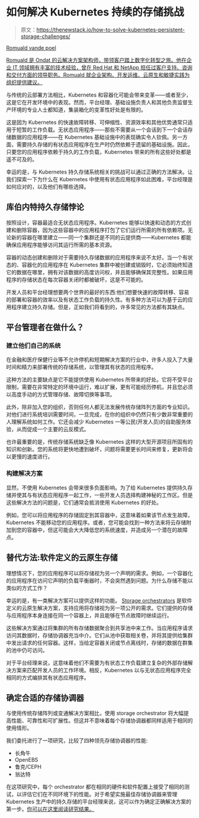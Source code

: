 # 如何解决 Kubernetes 持续的存储挑战

> 原文：<https://thenewstack.io/how-to-solve-kubernetes-persistent-storage-challenges/>

[](https://www.linkedin.com/in/rvandepoel/)

[Romuald vande poel](https://www.linkedin.com/in/rvandepoel/)

[Romuald 是 Ondat 的云解决方案架构师，带领客户踏上数字化转型之旅。他在企业 IT 领域拥有丰富的技术经验，曾在 Red Hat 和 NetApp 担任过客户支持、咨询和交付方面的领导职务。Romuald 就企业架构、开发运维、云原生和敏捷实践为组织提供建议。](https://www.linkedin.com/in/rvandepoel/)

[](https://www.linkedin.com/in/rvandepoel/)[](https://www.linkedin.com/in/rvandepoel/)

与传统的云部署方法相比，Kubernetes 和容器化可能会带来变革——或者至少，这是它在开发环境中的表现。然而，平台经理、基础设施负责人和其他负责监督生产环境的专业人士都知道，集装箱化的变革性好处是有限的。

这是因为 Kubernetes 的快速故障转移、可伸缩性、资源效率和其他优势通常只适用于短暂的工作负载。无状态应用程序——那些不需要从一个会话到下一个会话存储数据的应用程序——在 Kubernetes 基础设施中的表现确实令人钦佩。另一方面，需要持久存储的有状态应用程序在生产时仍然依赖于遗留的基础设施。因此，只要您的应用程序依赖于持久的工作负载，Kubernetes 带来的所有这些好处都是遥不可及的。

幸运的是，与 Kubernetes 持久存储系统相关的挑战可以通过正确的方法解决。让我们探索一下为什么在 Kubernetes 中使用有状态应用程序如此困难，平台经理是如何应对的，以及他们有哪些选择。

## 库伯内特持久存储悖论

按照设计，容器最适合无状态应用程序。Kubernetes 能够以快速和动态的方式创建和删除容器，因为这些容器中的应用程序打包了它们运行所需的所有依赖项。无论新的容器在哪里建立——同一个集群还是不同的云提供商——Kubernetes 都能确保应用程序能够访问其运行所需的基本资源。

容器的动态创建和删除对于需要持久存储数据的应用程序来说不太好。当一个有状态的、容器化的应用程序在 Kubernetes 集群中被创建或销毁时，它必须始终知道它的数据在哪里，拥有对该数据的高度访问权，并且能够确保其完整性。如果应用程序的存储状态在每次容器关闭时都被破坏，这是不可能的。

开发人员和平台经理想要两个世界的最好的东西:他们想要快速的故障转移、容易的部署和容器的效率以及有状态工作负载的持久性。有多种方法可以为基于云的应用程序建立持久存储。但是，正如我们将看到的，许多常见的方法都有其缺点。

## 平台管理者在做什么？

### 建立他们自己的系统

在金融和医疗保健行业等不允许停机和短期解决方案的行业中，许多人投入了大量时间和精力来部署传统的存储系统，以管理其有状态的应用程序。

这种方法的主要缺点是它不能提供使用 Kubernetes 所带来的好处。它将不受平台限制，需要在非常特定的环境中运行，难以扩展，更有可能经历停机，并且您必须以高度手动的方式管理存储、故障切换等事项。

此外，除非加入您的组织，否则任何人都无法发展传统存储阵列方面的专业知识。对他们进行系统培训需要时间，一旦完成，在你的组织中仍然只有少数非常重要的人理解系统如何工作。它还会减少 Kubernetes 一等公民(开发人员)的自助服务体验，从而促成一个主要的云反模式。

也许最重要的是，传统存储系统缺乏像 Kubernetes 这样的大型开源项目所固有的知识和创新。您的系统将更快地遭到破坏，问题将需要更长时间来修复，更新将会以更慢的速度进行。

### 构建解决方案

显然，不使用 Kubernetes 会带来很多负面影响。为了给 Kubernetes 提供持久存储并使其与有状态应用程序一起工作，一些开发人员选择构建神秘的工作区。但是这些解决方法的问题是，它们通常会抵消使用 Kubernetes 的好处。

例如，您可以将应用程序的存储固定到其容器中，这意味着如果该节点发生故障，Kubernetes 不能移动您的应用程序。或者，您可能会找到一种方法来将云存储附加到您的容器中，但这可能会大大降低您的系统速度，并造成另一个潜在的故障点。

## 替代方法:软件定义的云原生存储

理想情况下，您的应用程序可以将存储视为另一个声明的需求。例如，一个容器化的应用程序在访问它声明的负载平衡器时，不会突然遇到问题。为什么存储不能以类似的方式工作？

幸运的是，有一类解决方案可以提供这样的功能。 [Storage orchestrators](https://storageos.com/orchestrated-storage-containers) 是软件定义的云原生解决方案，支持应用将存储视为另一项公开的需求。它们提供的存储与应用程序本身连接在同一个容器上，并且能够在节点故障时继续运行。

这些解决方案通过将集群的所有存储数据聚合到共享池中来工作。当应用程序请求访问其数据时，存储协调器充当中介。它们从池中获取相关卷，并将其提供给集群中发出请求的任何容器。这样，当给定容器关闭或节点离线时，存储的数据在群集的池中仍可访问。

对于平台经理来说，这意味着他们不需要为有状态工作负载建立复杂的外部存储解决方案来匹配开发人员的工作环境。相反，Kubernetes 以与无状态应用程序完全相同的方式编排其有状态应用程序。

## 确定合适的存储协调器

与使用传统存储阵列或变通解决方案相比，使用 storage orchestrator 将大幅提高性能、可靠性和可扩展性。但这并不意味着每个存储协调器都同样适用于相同的使用情形。

我们委托进行了一项研究，比较了四种领先存储协调器的性能:

*   长角牛
*   OpenEBS
*   鲁克/CEPH
*   翁达特

在这项研究中，每个 orchestrator 都在相同的硬件和软件配置上接受了相同的测试，以评估它们在不同环境下的性能。对于希望实施最佳存储协调器来管理 Kubernetes 生产中的持久存储的平台经理来说，这可以作为确定正确解决方案的第一步。[你可以在这里阅读研究结果。](https://resources.storageos.com/downloadbenchmarkreport)

<svg xmlns:xlink="http://www.w3.org/1999/xlink" viewBox="0 0 68 31" version="1.1"><title>Group</title> <desc>Created with Sketch.</desc></svg>